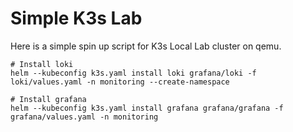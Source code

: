 # Simple K3s Lab

Here is a simple spin up script for K3s Local Lab cluster on qemu.

```shell
# Install loki
helm --kubeconfig k3s.yaml install loki grafana/loki -f loki/values.yaml -n monitoring --create-namespace

# Install grafana
helm --kubeconfig k3s.yaml install grafana grafana/grafana -f grafana/values.yaml -n monitoring
```
